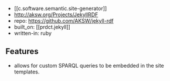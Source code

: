 
- [[c.software.semantic.site-generator]]
- http://aksw.org/Projects/JekyllRDF
- repo: https://github.com/AKSW/jekyll-rdf
- built_on: [[prdct.jekyll]]
- written-in: ruby

## Features

- allows for custom SPARQL queries to be embedded in the site templates.